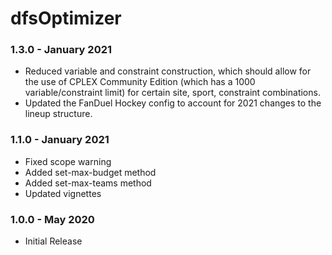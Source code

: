 # dfsOptimizer

### 1.3.0 - January 2021
* Reduced variable and constraint construction, which should allow for the use of CPLEX Community Edition (which has a 1000 variable/constraint limit) for certain site, sport, constraint combinations.
* Updated the FanDuel Hockey config to account for 2021 changes to the lineup structure. 

### 1.1.0 - January 2021
* Fixed scope warning
* Added set-max-budget method
* Added set-max-teams method
* Updated vignettes

### 1.0.0 - May 2020
* Initial Release

